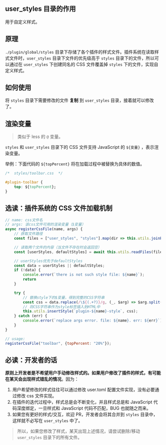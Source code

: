 ## user_styles 目录的作用

用于自定义样式。



## 原理

`./plugin/global/styles` 目录下存储了各个插件的样式文件。插件系统在读取样式文件时，`user_styles` 目录下文件的优先级高于 `styles`  目录下的文件，所以可以通过在 `user_styles` 下创建同名的 CSS 文件覆盖掉 `styles` 下的文件，实现自定义样式。



## 如何使用

将 `styles` 目录下需要修改的文件 **复制** 到 `user_styles` 目录，接着就可以修改了。



## 渲染变量

> 类似于 less 的 `@` 变量。

`styles` 和 `user_styles` 目录下的 CSS 文件支持 JavaScript 的 `${变量}` ，表示渲染变量。

举例：下面代码的 `${topPercent}` 将在加载过程中被替换为具体的数值。

```css
/*  styles/toolbar.css  */

#plugin-toolbar {
    top: ${topPercent};
}
```



## 选读：插件系统的 CSS 文件加载机制

```javascript
// name: css文件名
// args: 该css文件可用的渲染变量（$变量）
async registerCssFile(name, args) {
    // 获取文件路径
    const files = ["user_styles", "styles"].map(dir => this.utils.joinPath("./plugin/global", dir, `${name}.css`));

    // 读取两个文件的内容（当文件不存在时会返回空）
    const [userStyles, defaultStyles] = await this.utils.readFiles(files);

    // userStyles优先于defaultStyles
    const data = userStyles || defaultStyles;
    if (!data) {
        console.error(`there is not such style file: ${name}`);
        return
    }

    try {
        // 替换style下的$变量，得到完整的CSS字符串
        const css = data.replace(/\${(.+?)}/g, (_, $arg) => $arg.split(".").reduce((obj, attr) => obj[attr], args));
        // 将CSS字符串作为style标签插入到HTML中
        this.utils.insertStyle(`plugin-${name}-style`, css);
    } catch (err) {
        console.error(`replace args error. file: ${name}. err: ${err}`);
    }
}
```

```javascript
// usage:
registerCssFile("toolbar", {topPercent: "20%"});
```



## 必读：开发者的话

**原则上开发者是不希望用户手动修改样式的。如果用户修改了插件的样式，有可能在某天会出现样式错乱的情况**。因为：

1. 用户希望修改的样式往往可以通过修改 user.toml 配置文件实现，没有必要通过修改 css 文件实现。
2. 在插件的迭代过程中，样式总是会不断变化，并且样式总是和 JavaScript 代码深度绑定，一旦样式和 JavaScript 代码不匹配，BUG 也就随之而来。
3. 如果您有更好的样式/交互，欢迎 PR，开发者会将其合并到 `styles` 目录中，这样就不必写在 `user_styles` 中了。

> 所以，如果您修改了样式，某天出现上述情况，请尝试删除/移动 `user_styles` 目录下的所有文件。
